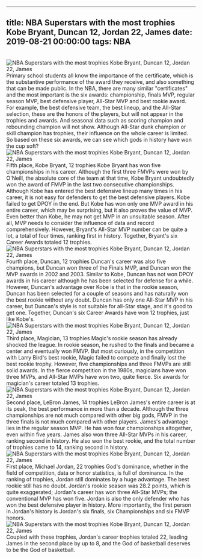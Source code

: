
---
title: NBA Superstars with the most trophies Kobe Bryant, Duncan 12, Jordan 22, James
date: 2019-08-21 00:00:00
tags:  NBA
---
​
![NBA Superstars with the most trophies Kobe Bryant, Duncan 12, Jordan 22, James](73c2de671f6249ae815edcc4ce419863.jpg)
​
Primary school students all know the importance of the certificate, which is the substantive performance of the award they receive, and also something that can be made public.
In the NBA, there are many similar "certificates" and the most important is the six awards: championship, finals MVP, regular season MVP, best defensive player, All-Star MVP and best rookie award.
For example, the best defensive team, the best lineup, and the All-Star selection, these are the honors of the players, but will not appear in the trophies and awards.
And seasonal data such as scoring champion and rebounding champion will not show. Although All-Star dunk champion or skill champion has trophies, their influence on the whole career is limited.
So based on these six awards, we can see which gods in history have won the cup soft?
​
![NBA Superstars with the most trophies Kobe Bryant, Duncan 12, Jordan 22, James](c16a5e9dc15e4dfb9e3a336417768aec.jpg)
​
Fifth place, Kobe Bryant, 12 trophies
Kobe Bryant has won five championships in his career. Although the first three FMVPs were won by O'Neill, the absolute core of the team at that time, Kobe Bryant undoubtedly won the award of FMVP in the last two consecutive championships.
Although Kobe has entered the best defensive lineup many times in his career, it is not easy for defenders to get the best defensive players. Kobe failed to get DPOY in the end.
But Kobe has won only one MVP award in his entire career, which may be surprising, but it also proves the value of MVP. Even better than Kobe, he may not get MVP in an unsuitable season. After all, MVP needs to consider the influence of data and record comprehensively. However, Bryant's All-Star MVP number can be quite a lot, a total of four times, ranking first in history.
Together, Bryant's six Career Awards totaled 12 trophies.
​
![NBA Superstars with the most trophies Kobe Bryant, Duncan 12, Jordan 22, James](85f82cdf6bc34664ada2db599a9fbc6a.jpg)
​
Fourth place, Duncan, 12 trophies
Duncan's career was also five champions, but Duncan won three of the Finals MVP, and Duncan won the MVP awards in 2002 and 2003.
Similar to Kobe, Duncan has not won DPOY awards in his career although he has been selected for defense for a while. However, Duncan's advantage over Kobe is that in the rookie season, Duncan has been selected for a couple of seasons and has naturally won the best rookie without any doubt.
Duncan has only one All-Star MVP in his career, but Duncan's style is not suitable for all-Star stage, and it's good to get one.
Together, Duncan's six Career Awards have won 12 trophies, just like Kobe's.
​
![NBA Superstars with the most trophies Kobe Bryant, Duncan 12, Jordan 22, James](375ed85b338549678b691e6f46a78b87.jpg)
​
Third place, Magician, 13 trophies
Magic's rookie season has already shocked the league. In rookie season, he rushed to the finals and became a center and eventually won FMVP. But most curiously, in the competition with Larry Bird's best rookie, Magic failed to compete and finally lost the best rookie trophy.
However, five championships and three FMVPs are still solid awards. In the fierce competition in the 1980s, magicians have won three MVPs, and All-Star MVPs have won two, quite fierce.
Six awards for magician's career totaled 13 trophies.
​
![NBA Superstars with the most trophies Kobe Bryant, Duncan 12, Jordan 22, James](1c78579e7fd14eac8d2495bbb64a2dd0.jpg)
​
Second place, LeBron James, 14 trophies
LeBron James's entire career is at its peak, the best performance in more than a decade.
Although the three championships are not much compared with other big gods, FMVP in the three finals is not much compared with other players. James's advantage lies in the regular season MVP. He has won four championships altogether, even within five years.
James also won three All-Star MVPs in his career, ranking second in history. He also won the best rookie, and the total number of trophies came to 14, ranking second in history.
​
![NBA Superstars with the most trophies Kobe Bryant, Duncan 12, Jordan 22, James](c7b32cbb206f43d7b5bb8739cf1eaab2.jpg)
​
First place, Michael Jordan, 22 trophies
God's dominance, whether in the field of competition, data or honor statistics, is full of dominance. In the ranking of trophies, Jordan still dominates by a huge advantage.
The best rookie still has no doubt. Jordan's rookie season was 28.2 points, which is quite exaggerated; Jordan's career has won three All-Star MVPs; the conventional MVP has won five.
Jordan is also the only defender who has won the best defensive player in history. More importantly, the first person in Jordan's history is Jordan's six finals, six Championships and six FMVP honors.
​
![NBA Superstars with the most trophies Kobe Bryant, Duncan 12, Jordan 22, James](3604200b72484946bf96f099e3f37b88.jpg)
​
Coupled with these trophies, Jordan's career trophies totaled 22, leading James in the second place by up to 8, and the God of basketball deserves to be the God of basketball.